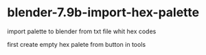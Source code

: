 # blender-7.9b-import-hex-palette
import palette to blender from txt file whit hex codes

first create empty hex palete from button in tools
